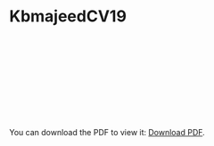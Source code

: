 # KbmajeedCV19

<object data="https://github.com/kbmajeed/KbmajeedCV19/blob/master/Kbmajeed_CV_2019.pdf" type="application/pdf" width="700px" height="700px">
    <embed src="https://github.com/kbmajeed/KbmajeedCV19/blob/master/Kbmajeed_CV_2019.pdf">
        <p>You can download the PDF to view it: <a href="https://github.com/kbmajeed/KbmajeedCV19/blob/master/Kbmajeed_CV_2019.pdf">Download PDF</a>.</p>
    </embed>
</object>
